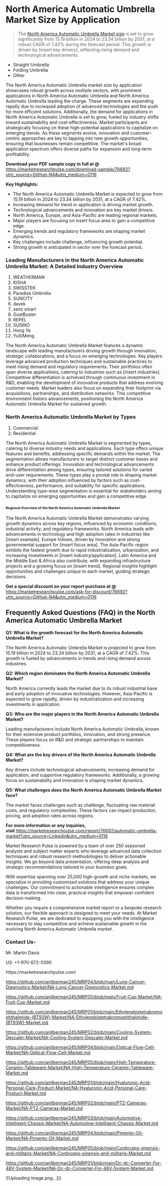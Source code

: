 <h1>North America Automatic Umbrella Market&nbsp;Size by Application</h1><blockquote><p>The <a href="https://marketresearchpulse.com/download-sample/76692?utm_source=GitHub-NA&amp;utm_medium=0116">North America Automatic Umbrella Market size</a> is set to grow significantly from 15.19 billion in 2024 to 23.34 billion by 2031, at a robust CAGR of 7.42% during the forecast period. This growth is driven by [insert key drivers], reflecting rising demand and technological advancements.</p></blockquote><ul><li>Straight Umbrella<li> Folding Umbrella<li> Other</li></ul><p>The North America Automatic Umbrella market size by application showcases robust growth across multiple sectors, with prominent applications in North America Automatic Umbrella and North America Automatic Umbrella leading the charge. These segments are expanding rapidly due to increased adoption of advanced technologies and the push for more efficient solutions. Additionally, the demand for applications in North America Automatic Umbrella is set to grow, fueled by industry shifts toward sustainability and cost-effectiveness. Market participants are strategically focusing on these high-potential applications to capitalize on emerging trends. As these segments evolve, innovation and customer-centric approaches are key to tapping into new growth opportunities, ensuring that businesses remain competitive. The market's broad application spectrum offers diverse paths for expansion and long-term profitability.</p><p><strong>Download your PDF sample copy in full at @ </strong><a href="https://marketresearchpulse.com/download-sample/76692?utm_source=GitHub-NA&amp;utm_medium=0116">https://marketresearchpulse.com/download-sample/76692?utm_source=GitHub-NA&amp;utm_medium=0116</a></p><p><strong>Key Highlights: </strong></p><ul><li>The North America Automatic Umbrella Market is expected to grow from 15.19 billion in 2024 to 23.34 billion by 2031, at a CAGR of 7.42%.</li><li>Increasing demand for trend or application is driving market growth.</li><li>Technological advancements and innovation are key market drivers.</li><li>North America, Europe, and Asia-Pacific are leading regional markets.</li><li>Major players are focusing on insert focus area to gain a competitive edge.</li><li>Emerging trends and regulatory frameworks are shaping market dynamics.</li><li>Key challenges include challenge, influencing growth potential.</li><li>Strong growth is anticipated in sector over the forecast period.</li></ul><h3>Leading Manufacturers in the North America Automatic Umbrella Market: A Detailed Industry Overview</h3><ol><li>WEATHERMAN</li><li>KISHA</li><li>SWISSTEK</li><li>Paradise Umbrella</li><li>SUNCITY</li><li>davek</li><li>senz smart</li><li>GustBuster</li><li>REPEL</li><li>SUSINO</li><li>Hong Ye</li><li>YuSiMeng</li></ol><div class="flex max-w-full flex-col flex-grow"><div class="min-h-8 text-message flex w-full flex-col items-end gap-2 whitespace-normal break-words [.text-message+&amp;]:mt-5" dir="auto" data-message-author-role="assistant" data-message-id="fd8432e4-4910-450d-b182-61b7bfb0a01f" data-message-model-slug="gpt-4o"><div class="flex w-full flex-col gap-1 empty:hidden first:pt-[3px]"><div class="markdown prose w-full break-words dark:prose-invert light"><p>The North America Automatic Umbrella Market features a dynamic landscape with leading manufacturers driving growth through innovation, strategic collaborations, and a focus on emerging technologies. Key players leverage advanced production techniques and sustainable practices to meet rising demand and regulatory requirements. Their portfolios often span diverse applications, catering to industries such as [insert industries]. Competitive differentiation is achieved through continuous investment in R&amp;D, enabling the development of innovative products that address evolving customer needs. Market leaders also focus on expanding their footprint via acquisitions, partnerships, and distribution networks. This competitive environment fosters advancements, positioning the North America Automatic Umbrella Market for sustained growth.</p></div></div></div></div><h3>North America Automatic Umbrella Market by Types</h3><ol><li>Commercial<li> Residential</li></ol><div class="flex max-w-full flex-col flex-grow"><div class="min-h-8 text-message flex w-full flex-col items-end gap-2 whitespace-normal break-words [.text-message+&amp;]:mt-5" dir="auto" data-message-author-role="assistant" data-message-id="084470be-0bb7-4664-bddf-5156b4f41249" data-message-model-slug="gpt-4o-mini"><div class="flex w-full flex-col gap-1 empty:hidden first:pt-[3px]"><div class="markdown prose w-full break-words dark:prose-invert light"><p>The North America Automatic Umbrella Market is segmented by types, catering to diverse industry needs and applications. Each type offers unique features and benefits, addressing specific demands within the market. The segmentation allows manufacturers to target distinct customer bases and enhance product offerings. Innovation and technological advancements drive differentiation among types, ensuring tailored solutions for varied end-user requirements. These types play a pivotal role in shaping market dynamics, with their adoption influenced by factors such as cost-effectiveness, performance, and suitability for specific applications. Understanding type-wise segmentation is essential for stakeholders aiming to capitalize on emerging opportunities and gain a competitive edge.</p></div></div></div></div><h3><span style="font-size: 11px;">Regional Overview of the North America Automatic Umbrella Market</span></h3><div class="flex max-w-full flex-col flex-grow"><div class="min-h-8 text-message flex w-full flex-col items-end gap-2 whitespace-normal break-words [.text-message+&amp;]:mt-5" dir="auto" data-message-author-role="assistant" data-message-id="e9038762-ce64-4e30-91c9-9bd413514231" data-message-model-slug="gpt-4o-mini"><div class="flex w-full flex-col gap-1 empty:hidden first:pt-[3px]"><div class="markdown prose w-full break-words dark:prose-invert light"><p>The North America Automatic Umbrella Market demonstrates varying growth dynamics across key regions, influenced by economic conditions, industrial activity, and regulatory frameworks. North America leads with advancements in technology and high adoption rates in industries like [insert example]. Europe follows, driven by innovation and strong governmental support for [insert focus area]. The Asia-Pacific region exhibits the fastest growth due to rapid industrialization, urbanization, and increasing investments in [insert industry/application]. Latin America and the Middle East &amp; Africa also contribute, with expanding infrastructure projects and a growing focus on [insert trend]. Regional insights highlight opportunities and challenges unique to each market, guiding strategic decisions.</p></div></div></div></div><p><strong>Get a special discount on your report purchase at @ </strong><a href="https://marketresearchpulse.com/ask-for-discount/76692?utm_source=GitHub-NA&amp;utm_medium=0116">https://marketresearchpulse.com/ask-for-discount/76692?utm_source=GitHub-NA&amp;utm_medium=0116</a></p><h2>Frequently Asked Questions (FAQ) in the North America Automatic Umbrella Market</h2><p><strong>Q1: What is the growth forecast for the North America Automatic Umbrella Market?</strong></p><p>The North America Automatic Umbrella Market is projected to grow from 15.19 billion in 2024 to 23.34 billion by 2031, at a CAGR of 7.42%. This growth is fueled by advancements in trends and rising demand across industries.</p><p><strong>Q2: Which region dominates the North America Automatic Umbrella Market?</strong></p><p>North America currently leads the market due to its robust industrial base and early adoption of innovative technologies. However, Asia-Pacific is expected to grow rapidly, driven by industrialization and increasing investments in application.</p><p><strong>Q3: Who are the major players in the North America Automatic Umbrella Market?</strong></p><p>Leading manufacturers include North America Automatic Umbrella, known for their extensive product portfolios, innovation, and strong presence. These players focus on R&amp;D and strategic partnerships to maintain competitiveness.</p><p><strong>Q4: What are the key drivers of the North America Automatic Umbrella Market?</strong></p><p>Key drivers include technological advancements, increasing demand for application, and supportive regulatory frameworks. Additionally, a growing focus on sustainability and innovation is shaping market dynamics.</p><p><strong>Q5: What challenges does the North America Automatic Umbrella Market face?</strong></p><p>The market faces challenges such as challenge, fluctuating raw material costs, and regulatory complexities. These factors can impact production, pricing, and adoption rates across regions.</p><p><strong>For more information or any inquiries, visit&nbsp;</strong><a href="https://marketresearchpulse.com/report/76692/automatic-umbrella-market?utm_source=Linkedin&utm_medium=0116">https://marketresearchpulse.com/report/76692/automatic-umbrella-market?utm_source=Linkedin&utm_medium=0116</a></p><p>Market Research Pulse is powered by a team of over 250 seasoned analysts and subject matter experts who leverage advanced data collection techniques and robust research methodologies to deliver actionable insights. We go beyond data presentation, offering deep analysis and strategic recommendations tailored to your business goals.</p><p>With expertise spanning over 25,000 high-growth and niche markets, we specialize in providing customized solutions that address your unique challenges. Our commitment to actionable intelligence ensures complex data is transformed into clear, practical insights that empower confident decision-making.</p><p>Whether you require a comprehensive market report or a bespoke research solution, our flexible approach is designed to meet your needs. At Market Research Pulse, we are dedicated to equipping you with the intelligence necessary to stay competitive and achieve sustainable growth in the evolving North America Automatic Umbrella market.</p><h3><strong>Contact Us-</strong></h3><p>Mr. Martin Davis</p><p>US: +1-970-672-0390</p><p>https://marketresearchpulse.com/</p><p><a href="https://github.com/anilberman245/MRP04/blob/main/Lung-Cancer-Diagnostics-Market/NA-Lung-Cancer-Diagnostics-Market.md">https://github.com/anilberman245/MRP04/blob/main/Lung-Cancer-Diagnostics-Market/NA-Lung-Cancer-Diagnostics-Market.md</a></p><p><a href="https://github.com/anilberman245/MRP05/blob/main/Fruit-Cup-Market/NA-Fruit-Cup-Market.md">https://github.com/anilberman245/MRP05/blob/main/Fruit-Cup-Market/NA-Fruit-Cup-Market.md</a></p><p><a href="https://github.com/anilberman245/MRP01/blob/main/Ethylenebistetrabromophthalimide-(BT93W)-Market/NA-Ethylenebistetrabromophthalimide-(BT93W)-Market.md">https://github.com/anilberman245/MRP01/blob/main/Ethylenebistetrabromophthalimide-(BT93W)-Market/NA-Ethylenebistetrabromophthalimide-(BT93W)-Market.md</a></p><p><a href="https://github.com/anilberman245/MRP02/blob/main/Cooling-System-Descaler-Market/NA-Cooling-System-Descaler-Market.md">https://github.com/anilberman245/MRP02/blob/main/Cooling-System-Descaler-Market/NA-Cooling-System-Descaler-Market.md</a></p><p><a href="https://github.com/anilberman245/MRP04/blob/main/Optical-Flow-Cell-Market/NA-Optical-Flow-Cell-Market.md">https://github.com/anilberman245/MRP04/blob/main/Optical-Flow-Cell-Market/NA-Optical-Flow-Cell-Market.md</a></p><p><a href="https://github.com/anilberman245/MRP05/blob/main/High-Temperature-Ceramic-Tableware-Market/NA-High-Temperature-Ceramic-Tableware-Market.md">https://github.com/anilberman245/MRP05/blob/main/High-Temperature-Ceramic-Tableware-Market/NA-High-Temperature-Ceramic-Tableware-Market.md</a></p><p><a href="https://github.com/anilberman245/MRP01/blob/main/Hyaluronic-Acid-Personal-Care-Product-Market/NA-Hyaluronic-Acid-Personal-Care-Product-Market.md">https://github.com/anilberman245/MRP01/blob/main/Hyaluronic-Acid-Personal-Care-Product-Market/NA-Hyaluronic-Acid-Personal-Care-Product-Market.md</a></p><p><a href="https://github.com/anilberman245/MRP02/blob/main/PTZ-Cameras-Market/NA-PTZ-Cameras-Market.md">https://github.com/anilberman245/MRP02/blob/main/PTZ-Cameras-Market/NA-PTZ-Cameras-Market.md</a></p><p><a href="https://github.com/anilberman245/MRP03/blob/main/Automotive-Intelligent-Chassis-Market/NA-Automotive-Intelligent-Chassis-Market.md">https://github.com/anilberman245/MRP03/blob/main/Automotive-Intelligent-Chassis-Market/NA-Automotive-Intelligent-Chassis-Market.md</a></p><p><a href="https://github.com/anilberman245/MRP04/blob/main/Pimento-Oil-Market/NA-Pimento-Oil-Market.md">https://github.com/anilberman245/MRP04/blob/main/Pimento-Oil-Market/NA-Pimento-Oil-Market.md</a></p><p><a href="https://github.com/anilberman245/MRP05/blob/main/Cordyceps-sinensis-and-militaris-Market/NA-Cordyceps-sinensis-and-militaris-Market.md">https://github.com/anilberman245/MRP05/blob/main/Cordyceps-sinensis-and-militaris-Market/NA-Cordyceps-sinensis-and-militaris-Market.md</a></p><p><a href="https://github.com/anilberman245/MRP01/blob/main/Dc-dc-Converter-For-48V-System-Market/NA-Dc-dc-Converter-For-48V-System-Market.md">https://github.com/anilberman245/MRP01/blob/main/Dc-dc-Converter-For-48V-System-Market/NA-Dc-dc-Converter-For-48V-System-Market.md</a></p>
![Uploading image.png…]()
